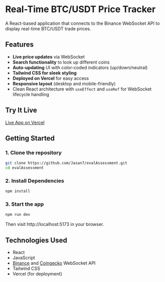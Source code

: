 # Real-Time BTC/USDT Price Tracker

A React-based application that connects to the Binance WebSocket API to display real-time BTC/USDT trade prices.

## Features

- **Live price updates** via WebSocket
- **Search functionality** to look up different coins
- **Auto-updating** UI with color-coded indicators (up/down/neutral)
- **Tailwind CSS for sleek styling**
- **Deployed on Vercel** for easy access
- **Responsive layout** (desktop and mobile-friendly)
- Clean React architecture with `useEffect` and `useRef` for WebSocket lifecycle handling

## Try It Live

[Live App on Vercel](https://eval-assessment.vercel.app/)

## Getting Started

### 1. Clone the repository

```bash
git clone https://github.com/Jasan7/evalAssessment.git
cd evalAssessment

```

### 2. Install Dependencies

```bash
npm install

```
### 3. Start the app

```bash
npm run dev

```
Then visit http://localhost:5173 in your browser.

## Technologies Used

- React
- JavaScript
- [Binance](https://github.com/binance/binance-spot-api-docs) and [Coingecko](https://www.coingecko.com/en/api) WebSocket API
- Tailwind CSS 
- Vercel (for deployment) 